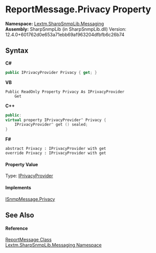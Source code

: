 # ReportMessage.Privacy Property 
 

**Namespace:**&nbsp;<a href="N_Lextm_SharpSnmpLib_Messaging">Lextm.SharpSnmpLib.Messaging</a><br />**Assembly:**&nbsp;SharpSnmpLib (in SharpSnmpLib.dll) Version: 12.4.0+601762d0e653a71ebb69af963204dfbfb6c26b74

## Syntax

**C#**<br />
``` C#
public IPrivacyProvider Privacy { get; }
```

**VB**<br />
``` VB
Public ReadOnly Property Privacy As IPrivacyProvider
	Get
```

**C++**<br />
``` C++
public:
virtual property IPrivacyProvider^ Privacy {
	IPrivacyProvider^ get () sealed;
}
```

**F#**<br />
``` F#
abstract Privacy : IPrivacyProvider with get
override Privacy : IPrivacyProvider with get
```


#### Property Value
Type: <a href="T_Lextm_SharpSnmpLib_Security_IPrivacyProvider">IPrivacyProvider</a>

#### Implements
<a href="P_Lextm_SharpSnmpLib_Messaging_ISnmpMessage_Privacy">ISnmpMessage.Privacy</a><br />

## See Also


#### Reference
<a href="T_Lextm_SharpSnmpLib_Messaging_ReportMessage">ReportMessage Class</a><br /><a href="N_Lextm_SharpSnmpLib_Messaging">Lextm.SharpSnmpLib.Messaging Namespace</a><br />